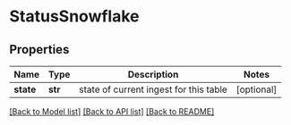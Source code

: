 # StatusSnowflake


## Properties
Name | Type | Description | Notes
------------ | ------------- | ------------- | -------------
**state** | **str** | state of current ingest for this table | [optional] 

[[Back to Model list]](../README.md#documentation-for-models) [[Back to API list]](../README.md#documentation-for-api-endpoints) [[Back to README]](../README.md)


